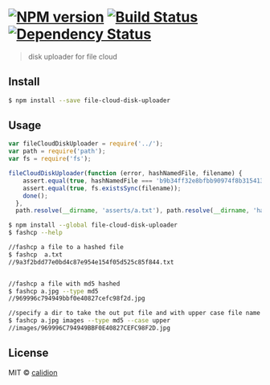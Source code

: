 #  [![NPM version][npm-image]][npm-url] [![Build Status][travis-image]][travis-url] [![Dependency Status][daviddm-image]][daviddm-url]

> disk uploader for file cloud


## Install

```sh
$ npm install --save file-cloud-disk-uploader
```


## Usage

```js
var fileCloudDiskUploader = require('../');
var path = require('path');
var fs = require('fs');

fileCloudDiskUploader(function (error, hashNamedFile, filename) {
    assert.equal(true, hashNamedFile === 'b9b34ff32e8bfbb90974f8b3154133092ccbf288.txt');
    assert.equal(true, fs.existsSync(filename));
    done();
  },
  path.resolve(__dirname, 'asserts/a.txt'), path.resolve(__dirname, 'hashed/'));
```


```sh
$ npm install --global file-cloud-disk-uploader
$ fashcp --help

//fashcp a file to a hashed file
$ fashcp  a.txt 
//9a3f2bdd77e0bd4c87e954e154f05d525c85f844.txt


//fashcp a file with md5 hashed
$ fashcp a.jpg --type md5
//969996c794949bbf0e40827cefc98f2d.jpg

//specify a dir to take the out put file and with upper case file name
$ fashcp a.jpg images --type md5 --case upper
//images/969996C794949BBF0E40827CEFC98F2D.jpg
```

## License

MIT © [calidion](blog.3gcnbeta.com)


[npm-image]: https://badge.fury.io/js/file-cloud-disk-uploader.svg
[npm-url]: https://npmjs.org/package/file-cloud-disk-uploader
[travis-image]: https://travis-ci.org/file-cloud/file-cloud-disk-uploader.svg?branch=master
[travis-url]: https://travis-ci.org/file-cloud/file-cloud-disk-uploader
[daviddm-image]: https://david-dm.org/file-cloud/file-cloud-disk-uploader.svg?theme=shields.io
[daviddm-url]: https://david-dm.org/file-cloud/file-cloud-disk-uploader
